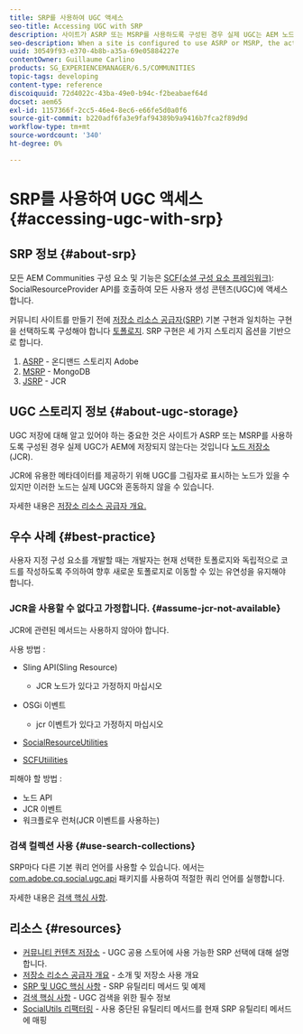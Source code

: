 ```yaml
---
title: SRP를 사용하여 UGC 액세스
seo-title: Accessing UGC with SRP
description: 사이트가 ASRP 또는 MSRP를 사용하도록 구성된 경우 실제 UGC는 AEM 노드 저장소(JCR)에 저장되지 않습니다
seo-description: When a site is configured to use ASRP or MSRP, the actual UGC is not be stored in AEM's node store (JCR)
uuid: 30549f93-e370-4b8b-a35a-69e05884227e
contentOwner: Guillaume Carlino
products: SG_EXPERIENCEMANAGER/6.5/COMMUNITIES
topic-tags: developing
content-type: reference
discoiquuid: 72d4022c-43ba-49e0-b94c-f2beabaef64d
docset: aem65
exl-id: 1157366f-2cc5-46e4-8ec6-e66fe5d0a0f6
source-git-commit: b220adf6fa3e9faf94389b9a9416b7fca2f89d9d
workflow-type: tm+mt
source-wordcount: '340'
ht-degree: 0%

---
```


# SRP를 사용하여 UGC 액세스 {#accessing-ugc-with-srp}

## SRP 정보 {#about-srp}

모든 AEM Communities 구성 요소 및 기능은 [SCF(소셜 구성 요소 프레임워크)](/help/communities/scf.md): SocialResourceProvider API를 호출하여 모든 사용자 생성 콘텐츠(UGC)에 액세스합니다.

커뮤니티 사이트를 만들기 전에 [저장소 리소스 공급자(SRP)](/help/communities/working-with-srp.md) 기본 구현과 일치하는 구현을 선택하도록 구성해야 합니다 [토폴로지](/help/communities/topologies.md). SRP 구현은 세 가지 스토리지 옵션을 기반으로 합니다.

1. [ASRP](/help/communities/asrp.md) - 온디맨드 스토리지 Adobe
1. [MSRP](/help/communities/msrp.md) - MongoDB
1. [JSRP](/help/communities/jsrp.md) - JCR

## UGC 스토리지 정보 {#about-ugc-storage}

UGC 저장에 대해 알고 있어야 하는 중요한 것은 사이트가 ASRP 또는 MSRP를 사용하도록 구성된 경우 실제 UGC가 AEM에 저장되지 않는다는 것입니다 [노드 저장소](/help/sites-deploying/data-store-config.md) (JCR).

JCR에 유용한 메타데이터를 제공하기 위해 UGC를 그림자로 표시하는 노드가 있을 수 있지만 이러한 노드는 실제 UGC와 혼동하지 않을 수 있습니다.

자세한 내용은 [저장소 리소스 공급자 개요.](/help/communities/srp.md)

## 우수 사례 {#best-practice}

사용자 지정 구성 요소를 개발할 때는 개발자는 현재 선택한 토폴로지와 독립적으로 코드를 작성하도록 주의하여 향후 새로운 토폴로지로 이동할 수 있는 유연성을 유지해야 합니다.

### JCR을 사용할 수 없다고 가정합니다. {#assume-jcr-not-available}

JCR에 관련된 메서드는 사용하지 않아야 합니다.

사용 방법 :

* Sling API(Sling Resource)

   * JCR 노드가 있다고 가정하지 마십시오

* OSGi 이벤트

   * jcr 이벤트가 있다고 가정하지 마십시오

* [SocialResourceUtilities](/help/communities/socialutils.md#socialresourceutilities-package)
* [SCFUtiilities](/help/communities/socialutils.md#scfutilities-package)

피해야 할 방법 :

* 노드 API
* JCR 이벤트
* 워크플로우 런처(JCR 이벤트를 사용하는)

### 검색 컬렉션 사용 {#use-search-collections}

SRP마다 다른 기본 쿼리 언어를 사용할 수 있습니다. 에서는 [com.adobe.cq.social.ugc.api](https://helpx.adobe.com/experience-manager/6-5/sites/developing/using/reference-materials/javadoc/com/adobe/cq/social/ugc/api/package-summary.html) 패키지를 사용하여 적절한 쿼리 언어를 실행합니다.

자세한 내용은 [검색 핵심 사항](/help/communities/search-implementation.md).

## 리소스 {#resources}

* [커뮤니티 컨텐츠 저장소](/help/communities/working-with-srp.md) - UGC 공용 스토어에 사용 가능한 SRP 선택에 대해 설명합니다.
* [저장소 리소스 공급자 개요](/help/communities/srp.md) - 소개 및 저장소 사용 개요
* [SRP 및 UGC 핵심 사항](/help/communities/srp-and-ugc.md) - SRP 유틸리티 메서드 및 예제
* [검색 핵심 사항](/help/communities/search-implementation.md) - UGC 검색을 위한 필수 정보
* [SocialUtils 리팩터링](/help/communities/socialutils.md) - 사용 중단된 유틸리티 메서드를 현재 SRP 유틸리티 메서드에 매핑
